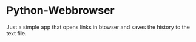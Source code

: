 # Python-Webbrowser
Just a simple app that opens links in btowser and saves the history to the text file.
